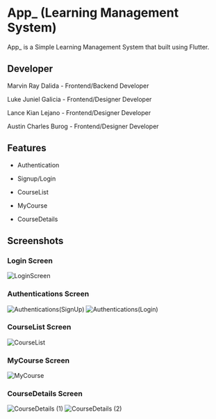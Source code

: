 # App_ (Learning Management System)

App_ is a Simple Learning Management System that built using Flutter.

## Developer

Marvin Ray Dalida - Frontend/Backend Developer

Luke Juniel Galicia - Frontend/Designer Developer

Lance Kian Lejano - Frontend/Designer Developer

Austin Charles Burog - Frontend/Designer Developer

## Features

- Authentication

- Signup/Login

- CourseList

- MyCourse

- CourseDetails

## Screenshots
### Login Screen
![LoginScreen](https://user-images.githubusercontent.com/91405272/236379954-7623f1d1-4cdb-4150-9c77-8354e03d5437.png)


### Authentications Screen
![Authentications(SignUp)](https://user-images.githubusercontent.com/91405272/236379968-ad885351-df0a-48f7-8999-c808f74d6d97.png)
![Authentications(Login)](https://user-images.githubusercontent.com/91405272/236379970-2869e59a-c988-40fb-9e6a-bf6d1b52bc2e.png)


### CourseList Screen
![CourseList](https://user-images.githubusercontent.com/91405272/236379994-b1187daa-23e6-4463-a507-91ce00d375c3.png)


### MyCourse Screen
![MyCourse](https://user-images.githubusercontent.com/91405272/236380027-1f014973-aaeb-401b-88cb-2a6f444ca42c.png)


### CourseDetails Screen
![CourseDetails (1)](https://user-images.githubusercontent.com/91405272/236380036-afae40b8-8658-4661-9751-cee3f22bab56.png)
![CourseDetails (2)](https://user-images.githubusercontent.com/91405272/236380053-864b09f3-954e-4b29-9cc1-8c148b1a3ef9.png)

